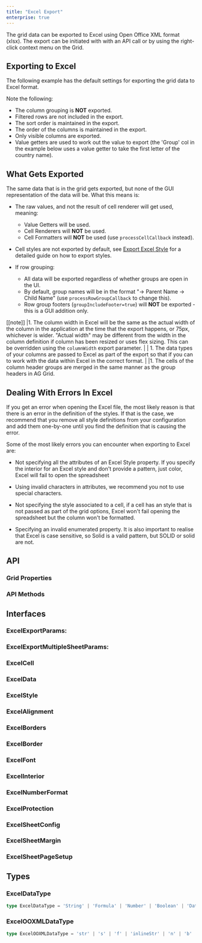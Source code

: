 ```yaml
---
title: "Excel Export"
enterprise: true
---
```


The grid data can be exported to Excel using Open Office XML format (xlsx). The export can be initiated with with an API call or by using the right-click context menu on the Grid.

## Exporting to Excel

The following example has the default settings for exporting the grid data to Excel format.

Note the following:

- The column grouping is **NOT** exported.
- Filtered rows are not included in the export.
- The sort order is maintained in the export.
- The order of the columns is maintained in the export.
- Only visible columns are exported.
- Value getters are used to work out the value to export (the 'Group' col in the example below uses a value getter to take the first letter of the country name).

<grid-example title='Default Excel Export' name='excel-default-export' type='generated' options='{ "enterprise": true, "exampleHeight": 600 }'></grid-example>

## What Gets Exported

The same data that is in the grid gets exported, but none of the GUI representation of the data will be. What this means is:

- The raw values, and not the result of cell renderer will get used, meaning:
  - Value Getters will be used.
  - Cell Renderers will **NOT** be used.
  - Cell Formatters will **NOT** be used (use `processCellCallback` instead).

- Cell styles are not exported by default, see [Export Excel Style](/excel-export-styles/) for a detailed guide on how to export styles.

- If row grouping:

  - All data will be exported regardless of whether groups are open in the UI.
  - By default, group names will be in the format "-> Parent Name -> Child Name" (use `processRowGroupCallback` to change this).
  - Row group footers (`groupIncludeFooter=true`) will **NOT** be exported - this is a GUI addition only.

[[note]]
|1. The column width in Excel will be the same as the actual width of the column in the application at the time that the export happens, or 75px, whichever is wider. "Actual width" may be different from the width in the column definition if column has been resized or uses flex sizing. This can be overridden using the `columnWidth` export parameter.
|
| 1. The data types of your columns are passed to Excel as part of the export so that if you can to work with the data within Excel in the correct format.
|
|1. The cells of the column header groups are merged in the same manner as the group headers in AG Grid.

## Dealing With Errors In Excel

If you get an error when opening the Excel file, the most likely reason is that there is an error in the definition of the styles. If that is the case, we recommend that you remove all style definitions from your configuration and add them one-by-one until you find the definition that is causing the error.

Some of the most likely errors you can encounter when exporting to Excel are:

- Not specifying all the attributes of an Excel Style property. If you specify the interior for an Excel style and don't provide a pattern, just color, Excel will fail to open the spreadsheet

- Using invalid characters in attributes, we recommend you not to use special characters.

- Not specifying the style associated to a cell, if a cell has an style that is not passed as part of the grid options, Excel won't fail opening the spreadsheet but the column won't be formatted.

- Specifying an invalid enumerated property. It is also important to realise that Excel is case sensitive, so Solid is a valid pattern, but SOLID or solid are not.

## API

### Grid Properties

<api-documentation source='grid-properties/properties.json' section='miscellaneous' names='["suppressExcelExport", "excelStyles"]'></api-documentation>

### API Methods

<api-documentation source='grid-api/api.json' section='export' names='["exportDataAsExcel()", "getDataAsExcel()", "getSheetDataForExcel()", "getMultipleSheetsAsExcel()", "exportMultipleSheetsAsExcel()"]'></api-documentation>

## Interfaces

### ExcelExportParams:

<api-documentation source='excel-export/resources/excel-export-params.json' section='excelExportParams'></api-documentation>

### ExcelExportMultipleSheetParams:

<api-documentation source='excel-export/resources/excel-export-params.json' section='excelExportMultipleSheetParams'></api-documentation>

### ExcelCell

<api-documentation source='excel-export/resources/excel-export-params.json' section='excelCell'></api-documentation>

### ExcelData

<api-documentation source='excel-export/resources/excel-export-params.json' section='excelData'></api-documentation>

### ExcelStyle

<api-documentation source='excel-export/resources/excel-export-params.json' section='excelStyle'></api-documentation>

### ExcelAlignment

<api-documentation source='excel-export/resources/excel-export-params.json' section='excelAlignment'></api-documentation>

### ExcelBorders

<api-documentation source='excel-export/resources/excel-export-params.json' section='excelBorders'></api-documentation>

### ExcelBorder

<api-documentation source='excel-export/resources/excel-export-params.json' section='excelBorder'></api-documentation>

### ExcelFont

<api-documentation source='excel-export/resources/excel-export-params.json' section='excelFont'></api-documentation>

### ExcelInterior

<api-documentation source='excel-export/resources/excel-export-params.json' section='excelInterior'></api-documentation>

### ExcelNumberFormat

<api-documentation source='excel-export/resources/excel-export-params.json' section='excelNumberFormat'></api-documentation>

### ExcelProtection

<api-documentation source='excel-export/resources/excel-export-params.json' section='excelProtection'></api-documentation>

### ExcelSheetConfig

<api-documentation source='excel-export/resources/excel-export-params.json' section='excelSheetConfig'></api-documentation>

### ExcelSheetMargin

<api-documentation source='excel-export/resources/excel-export-params.json' section='excelSheetMargin'></api-documentation>

### ExcelSheetPageSetup

<api-documentation source='excel-export/resources/excel-export-params.json' section='excelSheetPageSetup'></api-documentation>

## Types

### ExcelDataType

```ts
type ExcelDataType = 'String' | 'Formula' | 'Number' | 'Boolean' | 'DateTime' | 'Error'
```

### ExcelOOXMLDataType

```ts
type ExcelOOXMLDataType = 'str' | 's' | 'f' | 'inlineStr' | 'n' | 'b' | 'd' | 'e' | 'empty'
```